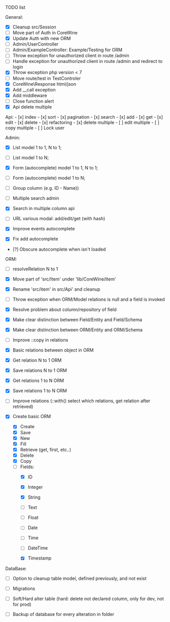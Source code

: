 TODO list

General:

- [x] Cleanup src/Session
- [ ] Move part of Auth in CoreWine
- [x] Update Auth with new ORM
- [ ] Admin/UserController
- [ ] Admin/ExampleController: Example/Testing for ORM
- [ ] Throw exception for unauthorized client in route /admin
- [ ] Handle exception for unauthorized client in route /admin and redirect to login
- [x] Throw exception php version < 7
- [ ] Move route/test in TestControler
- [x] CoreWine\Response html/json
- [x] Add __call exception
- [x] Add middleware
- [ ] Close function alert
- [x] Api delete multiple

Api:
	- [x] index
		- [x] sort
		- [x] pagination
		- [x] search
	- [x] add
	- [x] get
	- [x] edit
	- [x] delete
	- [x] refactoring
	- [x] delete multiple
	- [ ] edit multiple
	- [ ] copy multiple
	- [ ] Lock user

Admin:
- [x] List model 1 to 1, N to 1;
- [ ] List model 1 to N;
- [x] Form (autocomplete) model 1 to 1, N to 1;
- [ ] Form (autocomplete) model 1 to N;
- [ ] Group column (e.g. ID - Name))
- [ ] Multiple search admin
- [x] Search in multiple column api
- [ ] URL various modal: add/edit/get (with hash)

- [x] Improve events autocomplete
- [x] Fix add autocomplete
- [?] Obscure autocomplete when isn't loaded

ORM:
- [ ] resolveRelation N to 1
- [x] Move part of 'src/Item' under 'lib/CoreWine/Item'
- [x] Rename 'src/item' in src/Api' and cleanup
- [ ] Throw exception when ORM/Model relations is null and a field is invoked
- [x] Resolve problem about column/repository of field
- [x] Make clear distinction between Field/Entity and Field/Schema
- [x] Make clear distinction between ORM/Entity and ORM/Schema
- [ ] Improve ::copy in relations

- [x] Basic relations between object in ORM
- [x] Get relation N to 1 ORM
- [x] Save relations N to 1 ORM
- [x] Get relations 1 to N ORM
- [x] Save relations 1 to N ORM
- [ ] Improve relations (::with() select which relations, get relation after retrieved)
- [x] Create basic ORM
	- [x] Create
	- [x] Save
	- [x] New
	- [x] Fill
	- [x] Retrieve (get, first, etc..)
	- [x] Delete
	- [x] Copy
	- [ ] Fields:
		- [x] ID
		- [x] Integer
		- [x] String
		- [ ] Text
		- [ ] Float
		- [ ] Date
		- [ ] Time
		- [ ] DateTime
		- [x] Timestamp


DataBase:
- [ ] Option to cleanup table model, defined previously, and not exist
- [ ] Migrations
- [ ] Soft/Hard alter table (hard: delete not declared column, only for dev, not for prod)
- [ ] Backup of database for every alteration in folder


